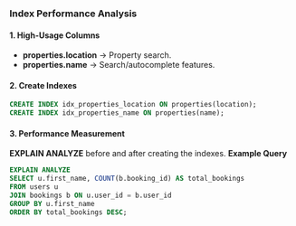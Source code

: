 ### Index Performance Analysis

#### 1. High-Usage Columns
- **properties.location** → Property search.
- **properties.name** → Search/autocomplete features.

#### 2. Create Indexes
```sql
CREATE INDEX idx_properties_location ON properties(location);
CREATE INDEX idx_properties_name ON properties(name);
```

#### 3. Performance Measurement
**EXPLAIN ANALYZE** before and after creating the indexes.
**Example Query**
```sql
EXPLAIN ANALYZE
SELECT u.first_name, COUNT(b.booking_id) AS total_bookings
FROM users u
JOIN bookings b ON u.user_id = b.user_id
GROUP BY u.first_name
ORDER BY total_bookings DESC;
```
